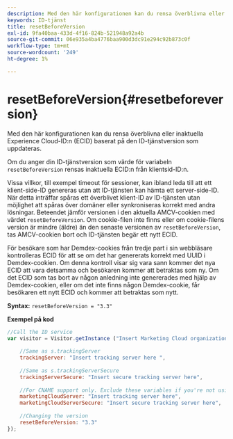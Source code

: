 ```yaml
---
description: Med den här konfigurationen kan du rensa överblivna eller inaktuella Experience Cloud-ID:n (ECID) baserat på den ID-tjänstversion som uppdateras.
keywords: ID-tjänst
title: resetBeforeVersion
exl-id: 9fa40baa-433d-4f16-824b-521948a92a4b
source-git-commit: 06e935a4ba4776baa900d3dc91e294c92b873c0f
workflow-type: tm+mt
source-wordcount: '249'
ht-degree: 1%

---
```


# resetBeforeVersion{#resetbeforeversion}

Med den här konfigurationen kan du rensa överblivna eller inaktuella Experience Cloud-ID:n (ECID) baserat på den ID-tjänstversion som uppdateras.

Om du anger din ID-tjänstversion som värde för variabeln `resetBeforeVersion` rensas inaktuella ECID:n från klientsid-ID:n.

Vissa villkor, till exempel timeout för sessioner, kan ibland leda till att ett klient-side-ID genereras utan att ID-tjänsten kan hämta ett server-side-ID. När detta inträffar spåras ett överblivet klient-ID av ID-tjänsten utan möjlighet att spåras över domäner eller synkroniseras korrekt med andra lösningar. Beteendet jämför versionen i den aktuella AMCV-cookien med värdet `resetBeforeVersion`. Om cookie-filen inte finns eller om cookie-filens version är mindre (äldre) än den senaste versionen av `resetBeforeVersion`, tas AMCV-cookien bort och ID-tjänsten begär ett nytt ECID.

För besökare som har Demdex-cookies från tredje part i sin webbläsare kontrolleras ECID för att se om det har genererats korrekt med UUID i Demdex-cookien. Om denna kontroll visar sig vara sann kommer det nya ECID att vara detsamma och besökaren kommer att betraktas som ny. Om det ECID som tas bort av någon anledning inte genererades med hjälp av Demdex-cookien, eller om det inte finns någon Demdex-cookie, får besökaren ett nytt ECID och kommer att betraktas som nytt.

**Syntax:** `resetBeforeVersion = "3.3"`

**Exempel på kod**

```js
//Call the ID service 
var visitor = Visitor.getInstance ("Insert Marketing Cloud organization ID here", { 
  
    //Same as s.trackingServer 
    trackingServer: "Insert tracking server here ", 
  
    //Same as s.trackingServerSecure 
    trackingServerSecure: "Insert secure tracking server here", 
  
    //For CNAME support only. Exclude these variables if you're not using CNAME 
    marketingCloudServer: "Insert tracking server here", 
    marketingCloudServerSecure: "Insert secure tracking server here", 
  
    //Changing the version 
    resetBeforeVersion: "3.3" 
});
```
